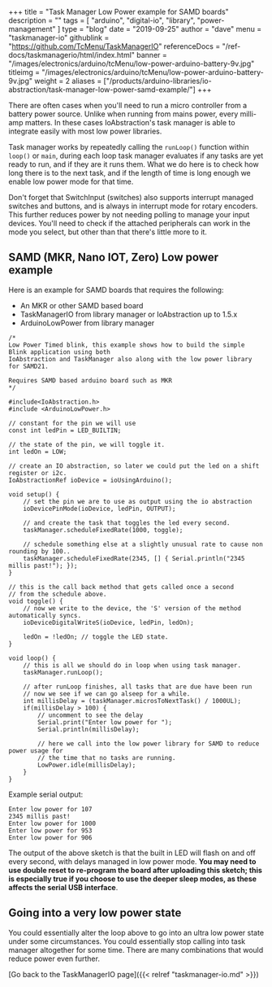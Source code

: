 +++
title = "Task Manager Low Power example for SAMD boards"
description = ""
tags = [ "arduino", "digital-io", "library", "power-management" ]
type = "blog"
date = "2019-09-25"
author =  "dave"
menu = "taskmanager-io"
githublink = "https://github.com/TcMenu/TaskManagerIO"
referenceDocs = "/ref-docs/taskmanagerio/html/index.html"
banner = "/images/electronics/arduino/tcMenu/low-power-arduino-battery-9v.jpg"
titleimg = "/images/electronics/arduino/tcMenu/low-power-arduino-battery-9v.jpg"
weight = 2
aliases = ["/products/arduino-libraries/io-abstraction/task-manager-low-power-samd-example/"]
+++

There are often cases when you'll need to run a micro controller from a battery power source. Unlike when running from mains power, every milli-amp matters. In these cases IoAbstraction's task manager is able to integrate easily with most low power libraries.

Task manager works by repeatedly calling the `runLoop()` function within `loop()` or `main`, during each loop task manager evaluates if any tasks are yet ready to run, and if they are it runs them. What we do here is to check how long there is to the next task, and if the length of time is long enough we enable low power mode for that time.   

Don't forget that SwitchInput (switches) also supports interrupt managed switches and buttons, and is always in interrupt mode for rotary encoders. This further reduces power by not needing polling to manage your input devices. You'll need to check if the attached peripherals can work in the mode you select, but other than that there's little more to it.  

## SAMD (MKR, Nano IOT, Zero) Low power example

Here is an example for SAMD boards that requires the following:

* An MKR or other SAMD based board
* TaskManagerIO from library manager or IoAbstraction up to 1.5.x
* ArduinoLowPower from library manager

```
/*
Low Power Timed blink, this example shows how to build the simple Blink application using both 
IoAbstraction and TaskManager also along with the low power library for SAMD21.

Requires SAMD based arduino board such as MKR
*/

#include<IoAbstraction.h>
#include <ArduinoLowPower.h>

// constant for the pin we will use
const int ledPin = LED_BUILTIN;

// the state of the pin, we will toggle it.
int ledOn = LOW;

// create an IO abstraction, so later we could put the led on a shift register or i2c.
IoAbstractionRef ioDevice = ioUsingArduino(); 

void setup() {
    // set the pin we are to use as output using the io abstraction
    ioDevicePinMode(ioDevice, ledPin, OUTPUT);
    
    // and create the task that toggles the led every second.
    taskManager.scheduleFixedRate(1000, toggle);
    
    // schedule something else at a slightly unusual rate to cause non rounding by 100..  
    taskManager.scheduleFixedRate(2345, [] { Serial.println("2345 millis past!"); });
}

// this is the call back method that gets called once a second
// from the schedule above.
void toggle() {
    // now we write to the device, the 'S' version of the method automatically syncs.
    ioDeviceDigitalWriteS(ioDevice, ledPin, ledOn);

    ledOn = !ledOn; // toggle the LED state.
}

void loop() {
    // this is all we should do in loop when using task manager.
    taskManager.runLoop();
    
    // after runLoop finishes, all tasks that are due have been run
    // now we see if we can go alseep for a while.
    int millisDelay = (taskManager.microsToNextTask() / 1000UL);
    if(millisDelay > 100) {
        // uncomment to see the delay
        Serial.print("Enter low power for ");
        Serial.println(millisDelay);
        
        // here we call into the low power library for SAMD to reduce power usage for
        // the time that no tasks are running.
        LowPower.idle(millisDelay);
    }
}
```

Example serial output:

    Enter low power for 107
    2345 millis past!
    Enter low power for 1000
    Enter low power for 953
    Enter low power for 906

The output of the above sketch is that the built in LED will flash on and off every second, with delays managed in low power mode. **You may need to use double reset to re-program the board after uploading this sketch; this is especially true if you choose to use the deeper sleep modes, as these affects the serial USB interface**.

## Going into a very low power state

You could essentially alter the loop above to go into an ultra low power state under some circumstances. You could essentially stop calling into task manager altogether for some time. There are many combinations that would reduce power even further.

[Go back to the TaskManagerIO page]({{< relref "taskmanager-io.md" >}})
